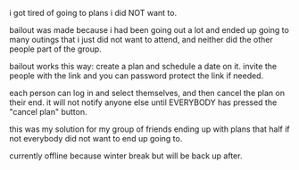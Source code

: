 i got tired of going to plans i did NOT want to.

bailout was made because i had been going out a lot
and ended up going to many outings that i just did not 
want to attend, and neither did the other people part of the
group. 

bailout works this way:
create a plan and schedule a date on it. invite the people with the link
and you can password protect the link if needed.

each person can log in and select themselves, and then cancel the plan on their end.
it will not notify anyone else until EVERYBODY has pressed the "cancel plan" button.

this was my solution for my group of friends ending up with plans that half if not everybody
did not want to end up going to.

currently offline because winter break but will be back up after.
